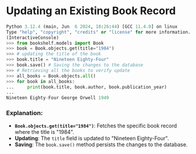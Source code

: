 # Updating an Existing Book Record
``` python
Python 3.12.4 (main, Jun  6 2024, 18:26:44) [GCC 11.4.0] on linux
Type "help", "copyright", "credits" or "license" for more information.
(InteractiveConsole)
>>> from bookshelf.models import Book
>>> book = Book.objects.get(title="1984")
>>> # updating the title of the book
>>> book.title = "Nineteen Eighty-Four"
>>> book.save() # Saving the changes to the database
>>> # Retrieving all the books to verify update
>>> all_books = Book.objects.all()
>>> for book in all_books:
...     print(book.title, book.author, book.publication_year)
... 
Nineteen Eighty-Four George Orwell 1949
```
### Explanation:
- **`Book.objects.get(title="1984")`**: Fetches the specific book record where the title is "1984".
- **Updating**: The `title` field is updated to "Nineteen Eighty-Four".
- **Saving**: The `book.save()` method persists the changes to the database.